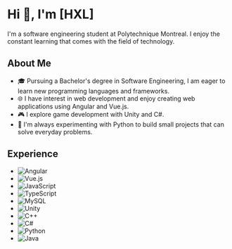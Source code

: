 # Hi 👋, I'm [HXL]

I'm a software engineering student at Polytechnique Montreal. I enjoy the constant learning that comes with the field of technology.

## About Me
- 🎓 Pursuing a Bachelor's degree in Software Engineering, I am eager to learn new programming languages and frameworks.
- 🌐 I have interest in web development and enjoy creating web applications using Angular and Vue.js.
- 🎮 I explore game development with Unity and C#.
- 🤖 I'm always experimenting with Python to build small projects that can solve everyday problems.

## Experience
* ![Angular](https://img.shields.io/badge/-Angular-DD0031?style=flat&logo=angular&logoColor=white)
* ![Vue.js](https://img.shields.io/badge/-Vue.js-4FC08D?style=flat&logo=vue.js&logoColor=white)
* ![JavaScript](https://img.shields.io/badge/-JavaScript-F7DF1E?style=flat&logo=javascript&logoColor=black)
* ![TypeScript](https://img.shields.io/badge/-TypeScript-007ACC?style=flat&logo=typescript&logoColor=white)
* ![MySQL](https://img.shields.io/badge/-MySQL-4479A1?style=flat&logo=mysql&logoColor=white)
* ![Unity](https://img.shields.io/badge/-Unity-000000?style=flat&logo=unity&logoColor=white)
* ![C++](https://img.shields.io/badge/-C++-00599C?style=flat&logo=cplusplus&logoColor=white)
* ![C#](https://img.shields.io/badge/-C%23-239120?style=flat&logo=csharp&logoColor=white)
* ![Python](https://img.shields.io/badge/-Python-3776AB?style=flat&logo=python&logoColor=white)
* ![Java](https://img.shields.io/badge/-Java-007396?style=flat&logo=java&logoColor=white)

<!---
HXL916/HXL916 is a ✨ special ✨ repository because its `README.md` (this file) appears on your GitHub profile.
You can click the Preview link to take a look at your changes.
--->
